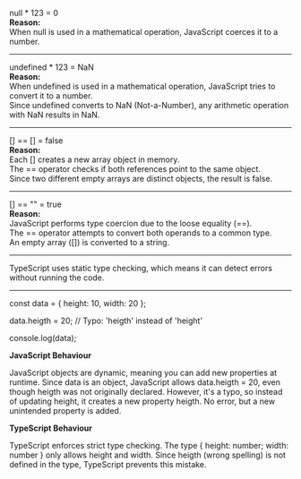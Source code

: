 null \* 123 = 0  
**Reason:**  
When null is used in a mathematical operation, JavaScript coerces it to a number.

---

undefined \* 123 = NaN  
**Reason:**  
When undefined is used in a mathematical operation, JavaScript tries to convert it to a number.  
Since undefined converts to NaN (Not-a-Number), any arithmetic operation with NaN results in NaN.

---

[] == [] = false  
**Reason:**  
Each [] creates a new array object in memory.  
The == operator checks if both references point to the same object.  
Since two different empty arrays are distinct objects, the result is false.

---

[] == "" = true  
**Reason:**  
JavaScript performs type coercion due to the loose equality (==).  
The == operator attempts to convert both operands to a common type.  
An empty array ([]) is converted to a string.

---

TypeScript uses static type checking, which means it can detect errors without running the code.

---

const data = { height: 10, width: 20 };

data.heigth = 20; // Typo: 'heigth' instead of 'height'

console.log(data);

**JavaScript Behaviour**

JavaScript objects are dynamic, meaning you can add new properties at runtime.
Since data is an object, JavaScript allows data.heigth = 20, even though heigth was not originally declared.
However, it's a typo, so instead of updating height, it creates a new property heigth.
No error, but a new unintended property is added.

**TypeScript Behaviour**

TypeScript enforces strict type checking.
The type { height: number; width: number } only allows height and width.
Since heigth (wrong spelling) is not defined in the type, TypeScript prevents this mistake.
